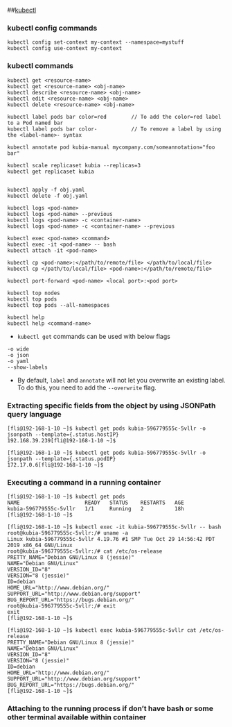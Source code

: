 ##[kubectl](https://kubectl.docs.kubernetes.io/)

### kubectl config commands
```
kubectl config set-context my-context --namespace=mystuff
kubectl config use-context my-context
```

### kubectl commands 
```
kubectl get <resource-name>
kubectl get <resource-name> <obj-name> 
kubectl describe <resource-name> <obj-name>
kubectl edit <resource-name> <obj-name>
kubectl delete <resource-name> <obj-name>

kubectl label pods bar color=red        // To add the color=red label to a Pod named bar
kubectl label pods bar color-           // To remove a label by using the <label-name>- syntax

kubectl annotate pod kubia-manual mycompany.com/someannotation="foo bar" 

kubectl scale replicaset kubia --replicas=3
kubectl get replicaset kubia


kubectl apply -f obj.yaml
kubectl delete -f obj.yaml

kubectl logs <pod-name>
kubectl logs <pod-name> --previous
kubectl logs <pod-name> -c <container-name>
kubectl logs <pod-name> -c <container-name> --previous

kubectl exec <pod-name> <command>
kubectl exec -it <pod-name> -- bash
kubectl attach -it <pod-name>

kubectl cp <pod-name>:</path/to/remote/file> </path/to/local/file>
kubectl cp </path/to/local/file> <pod-name>:</path/to/remote/file> 

kubectl port-forward <pod-name> <local port>:<pod port>

kubectl top nodes
kubectl top pods
kubectl top pods --all-namespaces

kubectl help
kubectl help <command-name>
```

* `kubectl get` commands can be used with below flags
```
-o wide 
-o json 
-o yaml
--show-labels
```

* By default, `label` and `annotate` will not let you overwrite an existing label. To do this, you need to add the `--overwrite` flag.

### Extracting specific fields from the object by using JSONPath query language 

```
[fli@192-168-1-10 ~]$ kubectl get pods kubia-596779555c-5vllr -o jsonpath --template={.status.hostIP}
192.168.39.239[fli@192-168-1-10 ~]$ 

[fli@192-168-1-10 ~]$ kubectl get pods kubia-596779555c-5vllr -o jsonpath --template={.status.podIP}
172.17.0.6[fli@192-168-1-10 ~]$ 
```

### Executing a command in a running container
```
[fli@192-168-1-10 ~]$ kubectl get pods
NAME                     READY   STATUS    RESTARTS   AGE
kubia-596779555c-5vllr   1/1     Running   2          18h
[fli@192-168-1-10 ~]$

[fli@192-168-1-10 ~]$ kubectl exec -it kubia-596779555c-5vllr -- bash
root@kubia-596779555c-5vllr:/# uname -a
Linux kubia-596779555c-5vllr 4.19.76 #1 SMP Tue Oct 29 14:56:42 PDT 2019 x86_64 GNU/Linux
root@kubia-596779555c-5vllr:/# cat /etc/os-release 
PRETTY_NAME="Debian GNU/Linux 8 (jessie)"
NAME="Debian GNU/Linux"
VERSION_ID="8"
VERSION="8 (jessie)"
ID=debian
HOME_URL="http://www.debian.org/"
SUPPORT_URL="http://www.debian.org/support"
BUG_REPORT_URL="https://bugs.debian.org/"
root@kubia-596779555c-5vllr:/# exit
exit
[fli@192-168-1-10 ~]$ 

[fli@192-168-1-10 ~]$ kubectl exec kubia-596779555c-5vllr cat /etc/os-release
PRETTY_NAME="Debian GNU/Linux 8 (jessie)"
NAME="Debian GNU/Linux"
VERSION_ID="8"
VERSION="8 (jessie)"
ID=debian
HOME_URL="http://www.debian.org/"
SUPPORT_URL="http://www.debian.org/support"
BUG_REPORT_URL="https://bugs.debian.org/"
[fli@192-168-1-10 ~]$ 
```

### Attaching to the running process if don’t have bash or some other terminal available within container
